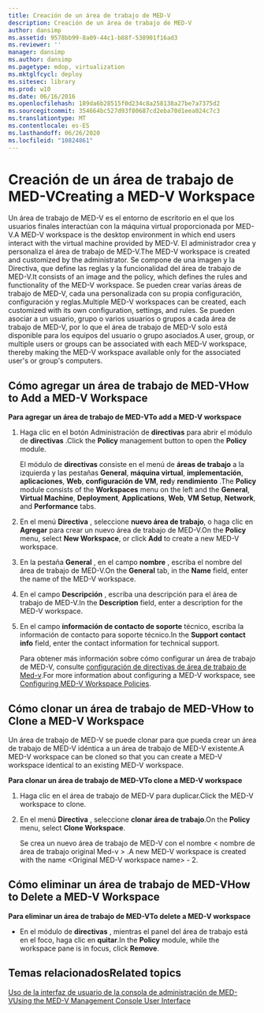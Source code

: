 ```yaml
---
title: Creación de un área de trabajo de MED-V
description: Creación de un área de trabajo de MED-V
author: dansimp
ms.assetid: 9578bb99-8a09-44c1-b88f-538901f16ad3
ms.reviewer: ''
manager: dansimp
ms.author: dansimp
ms.pagetype: mdop, virtualization
ms.mktglfcycl: deploy
ms.sitesec: library
ms.prod: w10
ms.date: 06/16/2016
ms.openlocfilehash: 189da6b28515f0d234c8a258138a27be7a7375d2
ms.sourcegitcommit: 354664bc527d93f80687cd2eba70d1eea024c7c3
ms.translationtype: MT
ms.contentlocale: es-ES
ms.lasthandoff: 06/26/2020
ms.locfileid: "10824861"
---
```

# <span data-ttu-id="116a0-103">Creación de un área de trabajo de MED-V</span><span class="sxs-lookup"><span data-stu-id="116a0-103">Creating a MED-V Workspace</span></span>


<span data-ttu-id="116a0-104">Un área de trabajo de MED-V es el entorno de escritorio en el que los usuarios finales interactúan con la máquina virtual proporcionada por MED-V.</span><span class="sxs-lookup"><span data-stu-id="116a0-104">A MED-V workspace is the desktop environment in which end users interact with the virtual machine provided by MED-V.</span></span> <span data-ttu-id="116a0-105">El administrador crea y personaliza el área de trabajo de MED-V.</span><span class="sxs-lookup"><span data-stu-id="116a0-105">The MED-V workspace is created and customized by the administrator.</span></span> <span data-ttu-id="116a0-106">Se compone de una imagen y la Directiva, que define las reglas y la funcionalidad del área de trabajo de MED-V.</span><span class="sxs-lookup"><span data-stu-id="116a0-106">It consists of an image and the policy, which defines the rules and functionality of the MED-V workspace.</span></span> <span data-ttu-id="116a0-107">Se pueden crear varias áreas de trabajo de MED-V, cada una personalizada con su propia configuración, configuración y reglas.</span><span class="sxs-lookup"><span data-stu-id="116a0-107">Multiple MED-V workspaces can be created, each customized with its own configuration, settings, and rules.</span></span> <span data-ttu-id="116a0-108">Se pueden asociar a un usuario, grupo o varios usuarios o grupos a cada área de trabajo de MED-V, por lo que el área de trabajo de MED-V solo está disponible para los equipos del usuario o grupo asociados.</span><span class="sxs-lookup"><span data-stu-id="116a0-108">A user, group, or multiple users or groups can be associated with each MED-V workspace, thereby making the MED-V workspace available only for the associated user's or group's computers.</span></span>

## <span data-ttu-id="116a0-109">Cómo agregar un área de trabajo de MED-V</span><span class="sxs-lookup"><span data-stu-id="116a0-109">How to Add a MED-V Workspace</span></span>


**<span data-ttu-id="116a0-110">Para agregar un área de trabajo de MED-V</span><span class="sxs-lookup"><span data-stu-id="116a0-110">To add a MED-V workspace</span></span>**

1.  <span data-ttu-id="116a0-111">Haga clic en el botón Administración de **directivas** para abrir el módulo de **directivas** .</span><span class="sxs-lookup"><span data-stu-id="116a0-111">Click the **Policy** management button to open the **Policy** module.</span></span>

    <span data-ttu-id="116a0-112">El módulo de **directivas** consiste en el menú de **áreas de trabajo** a la izquierda y las pestañas **General**, **máquina virtual**, **implementación**, **aplicaciones**, **Web**, **configuración de VM**, **red**y **rendimiento** .</span><span class="sxs-lookup"><span data-stu-id="116a0-112">The **Policy** module consists of the **Workspaces** menu on the left and the **General**, **Virtual Machine**, **Deployment**, **Applications**, **Web**, **VM Setup**, **Network**, and **Performance** tabs.</span></span>

2.  <span data-ttu-id="116a0-113">En el menú **Directiva** , seleccione **nuevo área de trabajo**, o haga clic en **Agregar** para crear un nuevo área de trabajo de MED-V.</span><span class="sxs-lookup"><span data-stu-id="116a0-113">On the **Policy** menu, select **New Workspace**, or click **Add** to create a new MED-V workspace.</span></span>

3.  <span data-ttu-id="116a0-114">En la pestaña **General** , en el campo **nombre** , escriba el nombre del área de trabajo de MED-V.</span><span class="sxs-lookup"><span data-stu-id="116a0-114">On the **General** tab, in the **Name** field, enter the name of the MED-V workspace.</span></span>

4.  <span data-ttu-id="116a0-115">En el campo **Descripción** , escriba una descripción para el área de trabajo de MED-V.</span><span class="sxs-lookup"><span data-stu-id="116a0-115">In the **Description** field, enter a description for the MED-V workspace.</span></span>

5.  <span data-ttu-id="116a0-116">En el campo **información de contacto de soporte** técnico, escriba la información de contacto para soporte técnico.</span><span class="sxs-lookup"><span data-stu-id="116a0-116">In the **Support contact info** field, enter the contact information for technical support.</span></span>

    <span data-ttu-id="116a0-117">Para obtener más información sobre cómo configurar un área de trabajo de MED-V, consulte [configuración de directivas de área de trabajo de Med-v](configuring-med-v-workspace-policies.md).</span><span class="sxs-lookup"><span data-stu-id="116a0-117">For more information about configuring a MED-V workspace, see [Configuring MED-V Workspace Policies](configuring-med-v-workspace-policies.md).</span></span>

## <span data-ttu-id="116a0-118">Cómo clonar un área de trabajo de MED-V</span><span class="sxs-lookup"><span data-stu-id="116a0-118">How to Clone a MED-V Workspace</span></span>


<span data-ttu-id="116a0-119">Un área de trabajo de MED-V se puede clonar para que pueda crear un área de trabajo de MED-V idéntica a un área de trabajo de MED-V existente.</span><span class="sxs-lookup"><span data-stu-id="116a0-119">A MED-V workspace can be cloned so that you can create a MED-V workspace identical to an existing MED-V workspace.</span></span>

**<span data-ttu-id="116a0-120">Para clonar un área de trabajo de MED-V</span><span class="sxs-lookup"><span data-stu-id="116a0-120">To clone a MED-V workspace</span></span>**

1.  <span data-ttu-id="116a0-121">Haga clic en el área de trabajo de MED-V para duplicar.</span><span class="sxs-lookup"><span data-stu-id="116a0-121">Click the MED-V workspace to clone.</span></span>

2.  <span data-ttu-id="116a0-122">En el menú **Directiva** , seleccione **clonar área de trabajo**.</span><span class="sxs-lookup"><span data-stu-id="116a0-122">On the **Policy** menu, select **Clone Workspace**.</span></span>

    <span data-ttu-id="116a0-123">Se crea un nuevo área de trabajo de MED-V con el nombre &lt; nombre de área de trabajo original Med-v &gt; .</span><span class="sxs-lookup"><span data-stu-id="116a0-123">A new MED-V workspace is created with the name &lt;Original MED-V workspace name&gt; - 2.</span></span>

## <span data-ttu-id="116a0-124">Cómo eliminar un área de trabajo de MED-V</span><span class="sxs-lookup"><span data-stu-id="116a0-124">How to Delete a MED-V Workspace</span></span>


**<span data-ttu-id="116a0-125">Para eliminar un área de trabajo de MED-V</span><span class="sxs-lookup"><span data-stu-id="116a0-125">To delete a MED-V workspace</span></span>**

-   <span data-ttu-id="116a0-126">En el módulo de **directivas** , mientras el panel del área de trabajo está en el foco, haga clic en **quitar**.</span><span class="sxs-lookup"><span data-stu-id="116a0-126">In the **Policy** module, while the workspace pane is in focus, click **Remove**.</span></span>

## <span data-ttu-id="116a0-127">Temas relacionados</span><span class="sxs-lookup"><span data-stu-id="116a0-127">Related topics</span></span>


[<span data-ttu-id="116a0-128">Uso de la interfaz de usuario de la consola de administración de MED-V</span><span class="sxs-lookup"><span data-stu-id="116a0-128">Using the MED-V Management Console User Interface</span></span>](using-the-med-v-management-console-user-interface.md)

 

 





